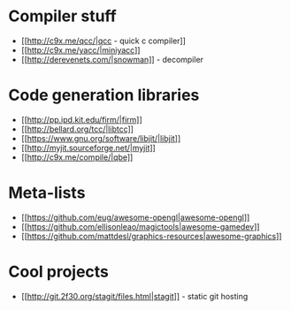 # Compiler stuff
* [[http://c9x.me/qcc/|qcc - quick c compiler]]
* [[http://c9x.me/yacc/|miniyacc]]
* [[http://derevenets.com/|snowman]] - decompiler

# Code generation libraries
* [[http://pp.ipd.kit.edu/firm/|firm]]
* [[http://bellard.org/tcc/|libtcc]]
* [[https://www.gnu.org/software/libjit/|libjit]]
* [[http://myjit.sourceforge.net/|myjit]]
* [[http://c9x.me/compile/|qbe]]

# Meta-lists
* [[https://github.com/eug/awesome-opengl|awesome-opengl]]
* [[https://github.com/ellisonleao/magictools|awesome-gamedev]]
* [[https://github.com/mattdesl/graphics-resources|awesome-graphics]]

# Cool projects
* [[http://git.2f30.org/stagit/files.html|stagit]] - static git hosting
